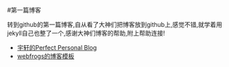 #第一篇博客


转到github的第一篇博客,自从看了大神们把博客放到github上,感觉不错,就学着用jekyll自己也整了一个,感谢大神们博客的帮助,附上帮助连接!


* [宇轩的Perfect Personal Blog](http://www.devtalking.com/articles/git-gitHub-markdown-jekyll/)
* [webfrogs的博客模板](https://github.com/webfrogs/webfrogs.github.com)